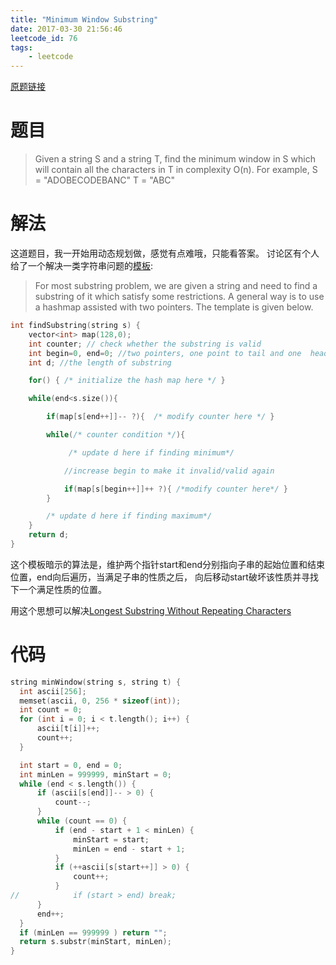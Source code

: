 ```yaml
---
title: "Minimum Window Substring"
date: 2017-03-30 21:56:46
leetcode_id: 76
tags:
    - leetcode
---
```


[原题链接](https://leetcode.com/problems/minimum-window-substring/#/description)

# 题目
>Given a string S and a string T, find the minimum window in S which will contain all the characters in T in complexity O(n).
>For example,
>S = "ADOBECODEBANC"
>T = "ABC"

# 解法
这道题目，我一开始用动态规划做，感觉有点难哦，只能看答案。
讨论区有个人给了一个解决一类字符串问题的[模板][template]:
>For most substring problem, we are given a string and need to find a substring of it which satisfy some restrictions. A general way is to use a hashmap assisted with two pointers. The template is given below.

```c
int findSubstring(string s) {
    vector<int> map(128,0);
    int counter; // check whether the substring is valid
    int begin=0, end=0; //two pointers, one point to tail and one  head
    int d; //the length of substring

    for() { /* initialize the hash map here */ }

    while(end<s.size()){

        if(map[s[end++]]-- ?){  /* modify counter here */ }

        while(/* counter condition */){

             /* update d here if finding minimum*/

            //increase begin to make it invalid/valid again

            if(map[s[begin++]]++ ?){ /*modify counter here*/ }
        }  

        /* update d here if finding maximum*/
    }
    return d;
}
```
这个模板暗示的算法是，维护两个指针start和end分别指向子串的起始位置和结束位置，end向后遍历，当满足子串的性质之后，
向后移动start破坏该性质并寻找下一个满足性质的位置。

用这个思想可以解决[Longest Substring Without Repeating Characters](/blog/leetcode-3)

# 代码
```c
string minWindow(string s, string t) {
  int ascii[256];
  memset(ascii, 0, 256 * sizeof(int));
  int count = 0;
  for (int i = 0; i < t.length(); i++) {
      ascii[t[i]]++;
      count++;
  }

  int start = 0, end = 0;
  int minLen = 999999, minStart = 0;
  while (end < s.length()) {
      if (ascii[s[end]]-- > 0) {
          count--;
      }
      while (count == 0) {
          if (end - start + 1 < minLen) {
              minStart = start;
              minLen = end - start + 1;
          }
          if (++ascii[s[start++]] > 0) {
              count++;
          }
//            if (start > end) break;
      }
      end++;
  }
  if (minLen == 999999 ) return "";
  return s.substr(minStart, minLen);
}
```







[template]:https://discuss.leetcode.com/topic/30941/here-is-a-10-line-template-that-can-solve-most-substring-problems
